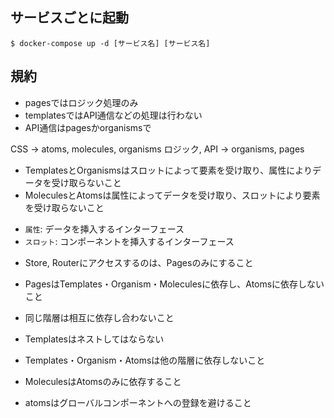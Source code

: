 ## サービスごとに起動
```sh:
$ docker-compose up -d [サービス名] [サービス名]
```

## 規約
- pagesではロジック処理のみ
- templatesではAPI通信などの処理は行わない
- API通信はpagesかorganismsで

CSS -> atoms, molecules, organisms
ロジック, API -> organisms, pages

- TemplatesとOrganismsはスロットによって要素を受け取り、属性によりデータを受け取らないこと
- MoleculesとAtomsは属性によってデータを受け取り、スロットにより要素を受け取らないこと
* `属性`: データを挿入するインターフェース
* `スロット`: コンポーネントを挿入するインターフェース

- Store, Routerにアクセスするのは、Pagesのみにすること
- PagesはTemplates・Organism・Moleculesに依存し、Atomsに依存しないこと
- 同じ階層は相互に依存し合わないこと
- Templatesはネストしてはならない

- Templates・Organism・Atomsは他の階層に依存しないこと
- MoleculesはAtomsのみに依存すること
- atomsはグローバルコンポーネントへの登録を避けること
